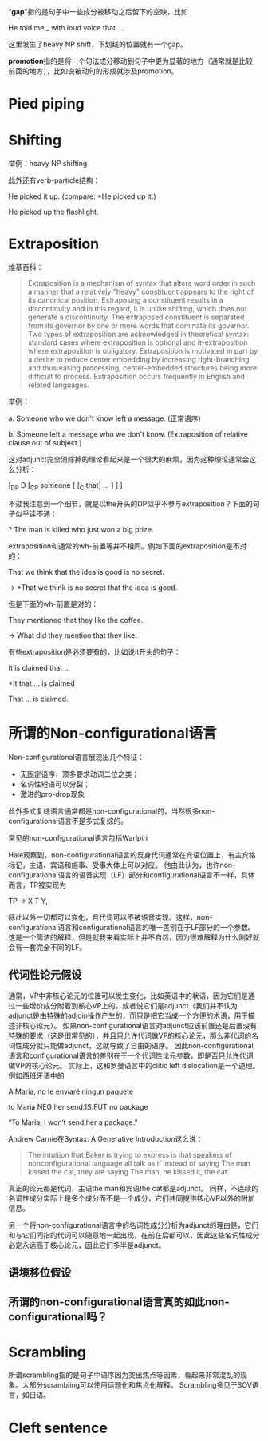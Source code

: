 “**gap**”指的是句子中一些成分被移动之后留下的空缺，比如

He told me _ with loud voice that ...

这里发生了heavy NP shift，下划线的位置就有一个gap。

**promotion**指的是将一个句法成分移动到句子中更为显著的地方（通常就是比较前面的地方），比如说被动句的形成就涉及promotion。

# Pied piping

# Shifting

举例：heavy NP shifting

此外还有verb-particle结构：

He picked it up. (compare: *He picked up it.)

He picked up the flashlight.

# Extraposition

维基百科：
> Extraposition is a mechanism of syntax that alters word order in such a manner that a relatively "heavy" constituent appears to the right of its canonical position. Extraposing a constituent results in a discontinuity and in this regard, it is unlike shifting, which does not generate a discontinuity. The extraposed constituent is separated from its governor by one or more words that dominate its governor. Two types of extraposition are acknowledged in theoretical syntax: standard cases where extraposition is optional and it-extraposition where extraposition is obligatory. Extraposition is motivated in part by a desire to reduce center embedding by increasing right-branching and thus easing processing, center-embedded structures being more difficult to process. Extraposition occurs frequently in English and related languages.

举例：

a. Someone who we don't know left a message. (正常语序)

b. Someone left a message who we don't know. (Extraposition of relative clause out of subject )

这对adjunct完全消除掉的理论看起来是一个很大的麻烦，因为这种理论通常会这么分析：

[<sub>DP</sub> D [<sub>CP</sub> someone [ [<sub>C</sub> that] ... ]  ] ]

不过我注意到一个细节，就是以the开头的DP似乎不参与extraposition？下面的句子似乎读不通：

? The man is killed who just won a big prize.

extraposition和通常的wh-前置等并不相同。例如下面的extraposition是不对的：

That we think that the idea is good is no secret.

-> *That we think is no secret that the idea is good.

但是下面的wh-前置是对的：

They mentioned that they like the coffee. 

-> What did they mention that they like.

有些extraposition是必须要有的，比如说it开头的句子：

It is claimed that ...

*It that ... is claimed

That ... is claimed.

# 所谓的Non-configurational语言

Non-configurational语言展现出几个特征：

- 无固定语序，顶多要求动词二位之类；
- 名词性短语可以分裂；
- 激进的pro-drop现象

此外多式复综语言通常都是non-configurational的，当然很多non-configurational语言不是多式复综的。

常见的non-configurational语言包括Warlpiri

Hale观察到，non-configurational语言的反身代词通常在宾语位置上，有主宾格标记，主语、宾语和施事、受事大体上可以对应。
他由此认为，也许non-configurational语言的语音实现（LF）部分和configurational语言不一样，具体而言，TP被实现为

TP -> X T Y,

除此以外一切都可以变化，且代词可以不被语音实现。这样，non-configurational语言和configurational语言的唯一差别在于LF部分的一个参数。
这是一个简洁的解释，但是就我来看实际上并不自然，因为很难解释为什么刚好就会有一套完全不同的LF。

## 代词性论元假设

通常，VP中非核心论元的位置可以发生变化，比如英语中的状语，因为它们是通过一些增价成分附着到核心VP上的，或者说它们是adjunct（我们并不认为adjunct是由特殊的adjoin操作产生的，而只是把它当成一个方便的术语，用于描述非核心论元）。
如果non-configurational语言对adjunct应该前置还是后置没有特殊的要求（这是很常见的），并且只允许代词做VP的核心论元，那么非代词的名词性成分就只能做adjunct，这就导致了自由的语序。
因此non-configurational语言和configurational语言的差别在于一个代词性论元参数，即是否只允许代词做VP的核心论元。
实际上，这和罗曼语言中的clitic left dislocation是一个道理。例如西班牙语中的

A Maria, no le enviaré ningun paquete

to Maria NEG her send.1S.FUT no package

“To Maria, I won’t send her a package.”

Andrew Carnie在Syntax: A Generative Introduction这么说：

> The intuition that Baker is trying to express is that speakers of nonconfigurational
> language all talk as if instead of saying The man kissed the cat,
> they are saying The man, he kissed it, the cat.

真正的论元都是代词，主语the man和宾语the cat都是adjunct。
同样，不连续的名词性成分实际上是多个成分而不是一个成分，它们共同提供核心VP以外的附加信息。

另一个将non-configurational语言中的名词性成分分析为adjunct的理由是，它们和与它们同指的代词可以随意地一起出现，在前在后都可以，因此这些名词性成分必定永远高于核心论元，因此它们多半是adjunct。

## 语境移位假设

## 所谓的non-configurational语言真的如此non-configurational吗？

# Scrambling

所谓scrambling指的是句子中语序因为突出焦点等因素，看起来非常混乱的现象。大部分scrambling可以使用话题化和焦点化解释。
Scrambling多见于SOV语言，如日语。

# Cleft sentence
